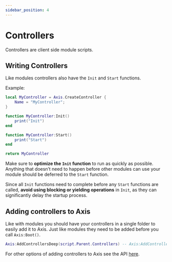 ```yaml
---
sidebar_position: 4
---
```


# Controllers

Controllers are client side module scripts.

## Writing Controllers

Like modules controllers also have the `Init` and `Start` functions.  

Example:
```lua
local MyController = Axis.CreateController {
    Name = "MyController";
}

function MyController:Init()
    print("Init")
end

function MyController:Start()
    print("Start")
end

return MyController
```

Make sure to **optimize the `Init` function** to run as quickly as possible. Anything that doesn’t need to happen before other modules can use your module should be deferred to the `Start` function. 

Since all `Init` functions need to complete before any `Start` functions are called, **avoid using blocking or yielding operations** in `Init`, as they can significantly delay the startup process.

## Adding controllers to Axis

Like with modules you should have your controllers in a single folder to easily add it to Axis. Just like modules they need to be added before you call `Axis:Boot()`.
```lua
Axis:AddControllersDeep(script.Parent.Controllers) -- Axis:AddControllersDeep(Path to controllers folder)
```
For other options of adding controllers to Axis see the API [here](../api/Axis#AddController).